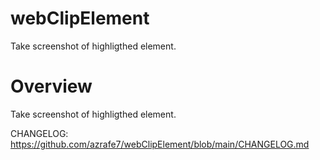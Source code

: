 # webClipElement
Take screenshot of highligthed element.


# Overview
Take screenshot of highligthed element.

CHANGELOG: https://github.com/azrafe7/webClipElement/blob/main/CHANGELOG.md
